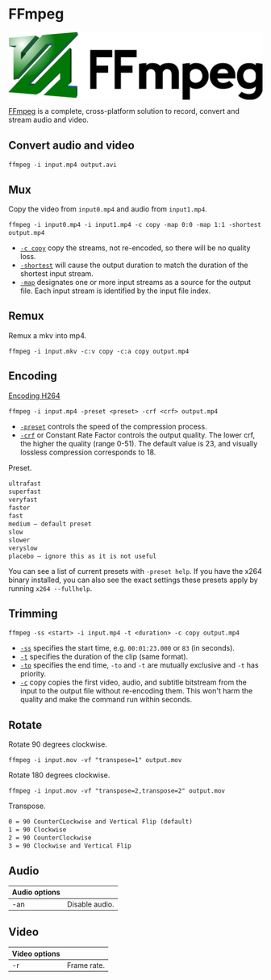 # FFmpeg

<p align="center"><img align="center" src="ffmpeg.png"></p>

[FFmpeg](https://www.ffmpeg.org/) is a complete, cross-platform solution to record, convert and stream audio and video.

## Convert audio and video
```
ffmpeg -i input.mp4 output.avi
```

## Mux

Copy the video from `input0.mp4` and audio from `input1.mp4`.
```
ffmpeg -i input0.mp4 -i input1.mp4 -c copy -map 0:0 -map 1:1 -shortest output.mp4
```
* [`-c copy`](http://ffmpeg.org/ffmpeg.html#Stream-copy) copy the streams, not re-encoded, so there will be no quality loss.
* [`-shortest`](http://ffmpeg.org/ffmpeg-all.html#Main-options) will cause the output duration to match the duration of the shortest input stream.
* [`-map`](http://ffmpeg.org/ffmpeg.html#Advanced-options) designates one or more input streams as a source for the output file. Each input stream is identified by the input file index.

## Remux

Remux a mkv into mp4.
```
ffmpeg -i input.mkv -c:v copy -c:a copy output.mp4
```

## Encoding

[Encoding H264](https://trac.ffmpeg.org/wiki/Encode/H.264)
```
ffmpeg -i input.mp4 -preset <preset> -crf <crf> output.mp4
```
* [`-preset`](https://trac.ffmpeg.org/wiki/Encode/H.264) controls the speed of the compression process.
* [`-crf`](https://trac.ffmpeg.org/wiki/Encode/H.264#crf) or Constant Rate Factor controls the output quality. The lower crf, the higher the quality (range 0-51). The default value is 23, and visually lossless compression corresponds to 18.

Preset.
```
ultrafast
superfast
veryfast
faster
fast
medium – default preset
slow
slower
veryslow
placebo – ignore this as it is not useful
```
You can see a list of current presets with `-preset help`. If you have the x264 binary installed, you can also see the exact settings these presets apply by running `x264 --fullhelp`.

## Trimming

```
ffmpeg -ss <start> -i input.mp4 -t <duration> -c copy output.mp4
```
* [`-ss`](http://ffmpeg.org/ffmpeg-all.html#Main-options) specifies the start time, e.g. `00:01:23.000` or `83` (in seconds).
* [`-t`](http://ffmpeg.org/ffmpeg-all.html#Main-options) specifies the duration of the clip (same format).
* [`-to`](http://ffmpeg.org/ffmpeg-all.html#Main-options) specifies the end time, `-to` and `-t` are mutually exclusive and `-t` has priority.
* [`-c`](http://ffmpeg.org/ffmpeg-all.html#Main-options) copy copies the first video, audio, and subtitle bitstream from the input to the output file without re-encoding them. This won't harm the quality and make the command run within seconds.

## Rotate

Rotate 90 degrees clockwise.
```
ffmpeg -i input.mov -vf "transpose=1" output.mov
```

Rotate 180 degrees clockwise.
```
ffmpeg -i input.mov -vf "transpose=2,transpose=2" output.mov
```

Transpose.
```
0 = 90 CounterCLockwise and Vertical Flip (default)
1 = 90 Clockwise
2 = 90 CounterClockwise
3 = 90 Clockwise and Vertical Flip
```

## Audio

| Audio options | |
| - | - |
| -an | Disable audio. |

## Video

| Video options | |
| - | - |
| -r | Frame rate. |
